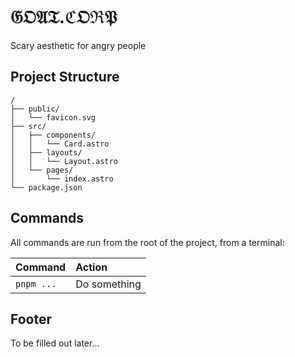 # 𝔊𝔒𝔄𝔗.ℭ𝔒ℜ𝔓

Scary aesthetic for angry people

<!-- ```sh
npm create astro@latest -- --template basics
``` -->

<!-- [![Open in StackBlitz](https://developer.stackblitz.com/img/open_in_stackblitz.svg)](https://stackblitz.com/github/withastro/astro/tree/latest/examples/basics)
[![Open with CodeSandbox](https://assets.codesandbox.io/github/button-edit-lime.svg)](https://codesandbox.io/p/sandbox/github/withastro/astro/tree/latest/examples/basics)
[![Open in GitHub Codespaces](https://github.com/codespaces/badge.svg)](https://codespaces.new/withastro/astro?devcontainer_path=.devcontainer/basics/devcontainer.json) -->

<!-- > 🧑‍🚀 **Seasoned astronaut?** Delete this file. Have fun! -->

<!-- ![just-the-basics](https://github.com/withastro/astro/assets/2244813/a0a5533c-a856-4198-8470-2d67b1d7c554) -->

## Project Structure

```text
/
├── public/
│   └── favicon.svg
├── src/
│   ├── components/
│   │   └── Card.astro
│   ├── layouts/
│   │   └── Layout.astro
│   └── pages/
│       └── index.astro
└── package.json
```

## Commands

All commands are run from the root of the project, from a terminal:

| Command    | Action       |
| :--------- | :----------- |
| `pnpm ...` | Do something |

## Footer

To be filled out later...
